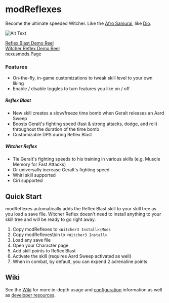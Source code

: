 # modReflexes
Become the ultimate speeded Witcher. Like the [Afro Samurai](https://github.com/cvax/modReflexes/wiki#design-philosophy), like [Dio](https://github.com/cvax/modReflexes/wiki#design-philosophy).

![Alt Text](https://staticdelivery.nexusmods.com/mods/952/images/956-1-1446666411.png)

[Reflex Blast Demo Reel](https://youtu.be/A3YcyHFbWn4)  
[Witcher Reflex Demo Reel](https://youtu.be/0P2KhI6Vdc4)  
[nexusmods Page](http://www.nexusmods.com/witcher3/mods/956?)

### Features

- On-the-fly, in-game customizations to tweak skill level to your own liking
- Enable / disable toggles to turn features you like on / off

##### Reflex Blast

- New skill creates a slow/freeze time bomb when Geralt releases an Aard Sweep
- Boosts Geralt's fighting speed (fast & strong attacks, dodge, and roll) throughout the duration of the time bomb
- Customizable DPS during Reflex Blast

##### Witcher Reflex

- Tie Geralt's fighting speeds to his training in various skills (e.g. Muscle Memory for Fast Attacks)
- Or universally increase Geralt's fighting speed
- Whirl skill supported
- Ciri supported




## Quick Start

modReflexes automatically adds the Reflex Blast skill to your skill tree as you load a save file. Witcher Reflex doesn't need to install anything to your skill tree and will be ready to go right away.  

1. Copy modReflexes to ```<Witcher3 Install>\Mods```
2. Copy modReflexes\bin to ```<Witcher3 Install>```
3. Load any save file  
4. Open your Character page  
5. Add skill points to Reflex Blast  
6. Activate the skill (requires Aard Sweep activated as well)  
7. When in combat, by default, you can expend 2 adrenaline points



## Wiki

See the [Wiki](https://github.com/cvax/modReflexes/wiki) for more in-depth usage and [configuration](https://github.com/cvax/modReflexes/wiki/Preset-Options) information as well as [developer resources](https://github.com/cvax/modReflexes/wiki/Developer-Resources).
